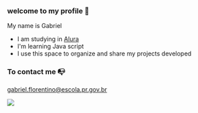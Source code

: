 ### welcome to my profile 🥶

My name is Gabriel

- I am studying in [Alura](https://www.alura.com.br)
- I'm learning Java script
- I use this space to organize and share my projects developed

### To contact me 📭

gabriel.florentino@escola.pr.gov.br

![](https://media.tenor.com/7KTms42M9RUAAAAC/berserk-guts.gif)
